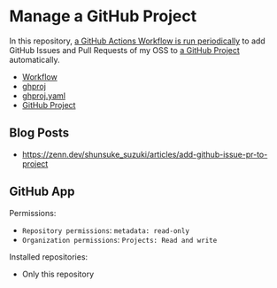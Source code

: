 # Manage a GitHub Project

In this repository, [a GitHub Actions Workflow is run periodically](https://github.com/szksh-lab/.github/actions/workflows/update-project.yaml) to add GitHub Issues and Pull Requests of my OSS to [a GitHub Project](https://github.com/orgs/szksh-lab/projects/1) automatically.

- [Workflow](.github/workflows/update-project.yaml)
- [ghproj](https://github.com/suzuki-shunsuke/ghproj)
- [ghproj.yaml](ghproj.yaml)
- [GitHub Project](https://github.com/orgs/szksh-lab/projects/1)

## Blog Posts

- https://zenn.dev/shunsuke_suzuki/articles/add-github-issue-pr-to-project

## GitHub App

Permissions:

- `Repository permissions`: `metadata: read-only`
- `Organization permissions`: `Projects: Read and write`

Installed repositories:

- Only this repository
